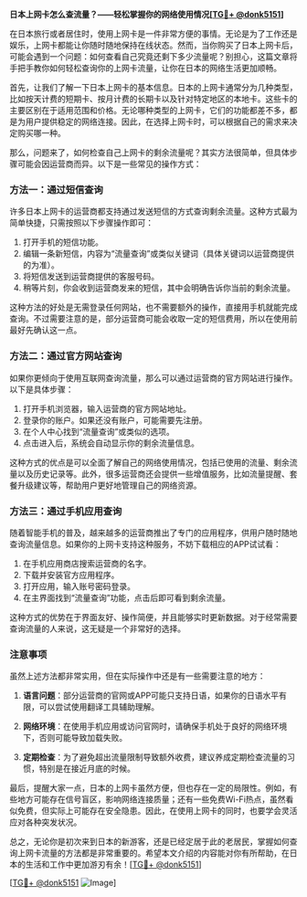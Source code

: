 **日本上网卡怎么查流量？——轻松掌握你的网络使用情况[[TG💪+ @donk5151](https://t.me/s/donk5151)]**

在日本旅行或者居住时，使用上网卡是一件非常方便的事情。无论是为了工作还是娱乐，上网卡都能让你随时随地保持在线状态。然而，当你购买了日本上网卡后，可能会遇到一个问题：如何查看自己究竟还剩下多少流量呢？别担心，这篇文章将手把手教你如何轻松查询你的上网卡流量，让你在日本的网络生活更加顺畅。

首先，让我们了解一下日本上网卡的基本信息。日本的上网卡通常分为几种类型，比如按天计费的短期卡、按月计费的长期卡以及针对特定地区的本地卡。这些卡的主要区别在于适用范围和价格。无论哪种类型的上网卡，它们的功能都差不多，都是为用户提供稳定的网络连接。因此，在选择上网卡时，可以根据自己的需求来决定购买哪一种。

那么，问题来了，如何检查自己上网卡的剩余流量呢？其实方法很简单，但具体步骤可能会因运营商而异。以下是一些常见的操作方式：

### 方法一：通过短信查询

许多日本上网卡的运营商都支持通过发送短信的方式查询剩余流量。这种方式最为简单快捷，只需按照以下步骤操作即可：

1. 打开手机的短信功能。
2. 编辑一条新短信，内容为“流量查询”或类似关键词（具体关键词以运营商提供的为准）。
3. 将短信发送到运营商提供的客服号码。
4. 稍等片刻，你会收到运营商发来的短信，其中会明确告诉你当前的剩余流量。

这种方法的好处是无需登录任何网站，也不需要额外的操作，直接用手机就能完成查询。不过需要注意的是，部分运营商可能会收取一定的短信费用，所以在使用前最好先确认这一点。

### 方法二：通过官方网站查询

如果你更倾向于使用互联网查询流量，那么可以通过运营商的官方网站进行操作。以下是具体步骤：

1. 打开手机浏览器，输入运营商的官方网站地址。
2. 登录你的账户。如果还没有账户，可能需要先注册。
3. 在个人中心找到“流量查询”或类似的选项。
4. 点击进入后，系统会自动显示你的剩余流量信息。

这种方式的优点是可以全面了解自己的网络使用情况，包括已使用的流量、剩余流量以及历史记录等。此外，很多运营商还会提供一些增值服务，比如流量提醒、套餐升级建议等，帮助用户更好地管理自己的网络资源。

### 方法三：通过手机应用查询

随着智能手机的普及，越来越多的运营商推出了专门的应用程序，供用户随时随地查询流量信息。如果你的上网卡支持这种服务，不妨下载相应的APP试试看：

1. 在手机应用商店搜索运营商的名字。
2. 下载并安装官方应用程序。
3. 打开应用，输入账号密码登录。
4. 在主界面找到“流量查询”功能，点击后即可看到剩余流量。

这种方式的优势在于界面友好、操作简便，并且能够实时更新数据。对于经常需要查询流量的人来说，这无疑是一个非常好的选择。

### 注意事项

虽然上述方法都非常实用，但在实际操作中还是有一些需要注意的地方：

1. **语言问题**：部分运营商的官网或APP可能只支持日语，如果你的日语水平有限，可以尝试使用翻译工具辅助理解。
   
2. **网络环境**：在使用手机应用或访问官网时，请确保手机处于良好的网络环境下，否则可能导致加载失败。

3. **定期检查**：为了避免超出流量限制导致额外收费，建议养成定期检查流量的习惯，特别是在接近月底的时候。

最后，提醒大家一点，日本的上网卡虽然方便，但也存在一定的局限性。例如，有些地方可能存在信号盲区，影响网络连接质量；还有一些免费Wi-Fi热点，虽然看似免费，但实际上可能存在安全隐患。因此，在使用上网卡的同时，也要学会灵活应对各种突发状况。

总之，无论你是初次来到日本的新游客，还是已经定居于此的老居民，掌握如何查询上网卡流量的方法都是非常重要的。希望本文介绍的内容能对你有所帮助，在日本的生活和工作中更加游刃有余！[[TG💪+ @donk5151](https://t.me/s/donk5151)]

[[TG💪+ @donk5151](https://t.me/s/donk5151) ![Image](https://i.postimg.cc/rwNCRYN7/Snipaste-2025-04-30-17-27-05.png)]